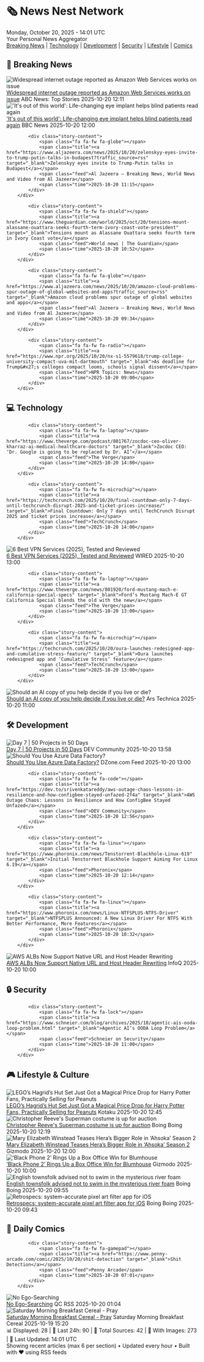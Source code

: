 <!-- Processing 54 RSS feeds at 2025-10-20 14:01:38 UTC -->
<!-- Processing: Penny Arcade -->
<!-- Processing: Poorly Drawn Lines -->
<!-- Processing: Dilbert -->
<!-- Processing: Cyanide & Happiness -->
<!-- Processing: Dinosaur Comics -->
<!-- Processing: CNN Top Stories -->
<!-- Processing: BBC Breaking News -->
<!-- Processing: Reuters World News -->
<!-- Processing: Associated Press Breaking -->
<!-- Processing: NBC News Breaking -->
<!-- Processing: TechCrunch -->
<!-- Processing: The Verge -->
<!-- Processing: O'Reilly Radar -->
<!-- Processing: WIRED -->
<!-- Processing: Slashdot -->
<!-- Processing: Dev.to -->
<!-- Processing: StackOverflow Blog -->
<!-- Processing: OMG! Ubuntu -->
<!-- Processing: DistroWatch -->
<!-- Processing: Linux.com -->
<!-- Processing: GitHub Blog -->
<!-- Processing: Martin Fowler -->
<!-- Processing: Boing Boing -->
<!-- Processing: Krebs on Security -->
<!-- Generated 6 new posts out of 24 feeds processed -->
<div class="newspaper-header">
    <h1 class="newspaper-title">🗞️ News Nest Network</h1>
    <div class="newspaper-date">Monday, October 20, 2025 - 14:01 UTC</div>
    <div class="newspaper-subtitle">Your Personal News Aggregator</div>
</div>

<div class="newspaper-nav">
    <a href="#breaking">Breaking News</a> |
    <a href="#tech">Technology</a> |
    <a href="#dev">Development</a> |
    <a href="#security">Security</a> |
    <a href="#lifestyle">Lifestyle</a> |
    <a href="#webcomics">Comics</a>
</div>

<div class="news-section breaking-news" id="breaking">
<h2 class="section-header">🚨 Breaking News</h2>
<div class="stories-container">
<div class="story">
            <img src="https://s.abcnews.com/images/Business/OUTAGE-MAIN_1760952462460_hpMain_4x3t_384.jpg" alt="Widespread internet outage reported as Amazon Web Services works on issue" class="story-image" loading="lazy" onerror="this.style.display='none'">
            <div class="story-content">
                <span class="fa fa-fw fa-tv"></span>
                <span class="title"><a href="https://abcnews.go.com/Business/widespread-internet-outage-aws-monday/story?id=126672671" target="_blank">Widespread internet outage reported as Amazon Web Services works on issue</a></span>
                <span class="feed">ABC News: Top Stories</span>
                <span class="time">2025-10-20 12:11</span>
            </div>
        </div>
<div class="story">
            <img src="https://ichef.bbci.co.uk/ace/standard/240/cpsprodpb/9344/live/35f9b080-adb4-11f0-b2a1-6f537f66f9aa.jpg" alt="&#x27;It&#x27;s out of this world&#x27;: Life-changing eye implant helps blind patients read again" class="story-image" loading="lazy" onerror="this.style.display='none'">
            <div class="story-content">
                <span class="fa fa-fw fa-flag"></span>
                <span class="title"><a href="https://www.bbc.com/news/articles/c0qpz39jpj7o?at_medium=RSS&at_campaign=rss" target="_blank">&#x27;It&#x27;s out of this world&#x27;: Life-changing eye implant helps blind patients read again</a></span>
                <span class="feed">BBC News</span>
                <span class="time">2025-10-20 12:00</span>
            </div>
        </div>
<div class="story">
            
            <div class="story-content">
                <span class="fa fa-fw fa-globe"></span>
                <span class="title"><a href="https://www.aljazeera.com/news/2025/10/20/zelenskyy-eyes-invite-to-trump-putin-talks-in-budapest?traffic_source=rss" target="_blank">Zelenskyy eyes invite to Trump-Putin talks in Budapest</a></span>
                <span class="feed">Al Jazeera – Breaking News, World News and Video from Al Jazeera</span>
                <span class="time">2025-10-20 11:15</span>
            </div>
        </div>
<div class="story">
            
            <div class="story-content">
                <span class="fa fa-fw fa-shield"></span>
                <span class="title"><a href="https://www.theguardian.com/world/2025/oct/20/tensions-mount-alassane-ouattara-seeks-fourth-term-ivory-coast-vote-president" target="_blank">Tensions mount as Alassane Ouattara seeks fourth term in Ivory Coast vote</a></span>
                <span class="feed">World news | The Guardian</span>
                <span class="time">2025-10-20 10:52</span>
            </div>
        </div>
<div class="story">
            
            <div class="story-content">
                <span class="fa fa-fw fa-globe"></span>
                <span class="title"><a href="https://www.aljazeera.com/news/2025/10/20/amazon-cloud-problems-spur-outage-of-global-websites-and-apps?traffic_source=rss" target="_blank">Amazon cloud problems spur outage of global websites and apps</a></span>
                <span class="feed">Al Jazeera – Breaking News, World News and Video from Al Jazeera</span>
                <span class="time">2025-10-20 09:34</span>
            </div>
        </div>
<div class="story">
            
            <div class="story-content">
                <span class="fa fa-fw fa-radio"></span>
                <span class="title"><a href="https://www.npr.org/2025/10/20/nx-s1-5579618/trump-college-university-compact-uva-mit-dartmouth" target="_blank">As deadline for Trump&#x27;s colleges compact looms, schools signal dissent</a></span>
                <span class="feed">NPR Topics: News</span>
                <span class="time">2025-10-20 09:00</span>
            </div>
        </div>
</div>
</div>
<div class="news-section tech-news" id="tech">
<h2 class="section-header">💻 Technology</h2>
<div class="stories-container">
<div class="story">
            
            <div class="story-content">
                <span class="fa fa-fw fa-laptop"></span>
                <span class="title"><a href="https://www.theverge.com/podcast/801767/zocdoc-ceo-oliver-kharraz-ai-medical-healthcare-doctors" target="_blank">Zocdoc CEO: ‘Dr. Google is going to be replaced by Dr. AI’</a></span>
                <span class="feed">The Verge</span>
                <span class="time">2025-10-20 14:00</span>
            </div>
        </div>
<div class="story">
            
            <div class="story-content">
                <span class="fa fa-fw fa-microchip"></span>
                <span class="title"><a href="https://techcrunch.com/2025/10/20/final-countdown-only-7-days-until-techcrunch-disrupt-2025-and-ticket-prices-increase/" target="_blank">Final Countdown: Only 7 days until TechCrunch Disrupt 2025 and ticket prices increase</a></span>
                <span class="feed">TechCrunch</span>
                <span class="time">2025-10-20 14:00</span>
            </div>
        </div>
<div class="story">
            <img src="https://media.wired.com/photos/68c88e3fadc88e6a8852f302/master/pass/nordvpn.png" alt="6 Best VPN Services (2025), Tested and Reviewed" class="story-image" loading="lazy" onerror="this.style.display='none'">
            <div class="story-content">
                <span class="fa fa-fw fa-bolt"></span>
                <span class="title"><a href="https://www.wired.com/gallery/best-vpn/" target="_blank">6 Best VPN Services (2025), Tested and Reviewed</a></span>
                <span class="feed">WIRED</span>
                <span class="time">2025-10-20 13:00</span>
            </div>
        </div>
<div class="story">
            
            <div class="story-content">
                <span class="fa fa-fw fa-laptop"></span>
                <span class="title"><a href="https://www.theverge.com/news/801920/ford-mustang-mach-e-california-special-specs" target="_blank">Ford’s Mustang Mach-E GT California Special blends the old with the new</a></span>
                <span class="feed">The Verge</span>
                <span class="time">2025-10-20 13:00</span>
            </div>
        </div>
<div class="story">
            
            <div class="story-content">
                <span class="fa fa-fw fa-microchip"></span>
                <span class="title"><a href="https://techcrunch.com/2025/10/20/oura-launches-redesigned-app-and-cumulative-stress-feature/" target="_blank">Oura launches redesigned app and ‘Cumulative Stress’ feature</a></span>
                <span class="feed">TechCrunch</span>
                <span class="time">2025-10-20 13:00</span>
            </div>
        </div>
<div class="story">
            <img src="https://cdn.arstechnica.net/wp-content/uploads/2025/07/pull-the-plug-500x500.jpg" alt="Should an AI copy of you help decide if you live or die?" class="story-image" loading="lazy" onerror="this.style.display='none'">
            <div class="story-content">
                <span class="fa fa-fw fa-cog"></span>
                <span class="title"><a href="https://arstechnica.com/features/2025/10/should-an-ai-copy-of-you-help-decide-if-you-live-or-die/" target="_blank">Should an AI copy of you help decide if you live or die?</a></span>
                <span class="feed">Ars Technica</span>
                <span class="time">2025-10-20 11:00</span>
            </div>
        </div>
</div>
</div>
<div class="news-section dev-news" id="dev">
<h2 class="section-header">🛠️ Development</h2>
<div class="stories-container">
<div class="story">
            <img src="https://media2.dev.to/dynamic/image/width=800%2Cheight=%2Cfit=scale-down%2Cgravity=auto%2Cformat=auto/https%3A%2F%2Fdev-to-uploads.s3.amazonaws.com%2Fuploads%2Farticles%2Fr70x2j886jkvylcntngs.png" alt="Day 7 | 50 Projects in 50 Days" class="story-image" loading="lazy" onerror="this.style.display='none'">
            <div class="story-content">
                <span class="fa fa-fw fa-code"></span>
                <span class="title"><a href="https://dev.to/augusta08/day-7-50-projects-in-50-days-4ga2" target="_blank">Day 7 | 50 Projects in 50 Days</a></span>
                <span class="feed">DEV Community</span>
                <span class="time">2025-10-20 13:58</span>
            </div>
        </div>
<div class="story">
            <img src="https://dz2cdn1.dzone.com/thumbnail?fid=18703567&w=600" alt="Should You Use Azure Data Factory?" class="story-image" loading="lazy" onerror="this.style.display='none'">
            <div class="story-content">
                <span class="fa fa-fw fa-newspaper"></span>
                <span class="title"><a href="https://dzone.com/articles/why-use-azure-data-factory" target="_blank">Should You Use Azure Data Factory?</a></span>
                <span class="feed">DZone.com Feed</span>
                <span class="time">2025-10-20 13:00</span>
            </div>
        </div>
<div class="story">
            
            <div class="story-content">
                <span class="fa fa-fw fa-code"></span>
                <span class="title"><a href="https://dev.to/srivenkatareddy/aws-outage-chaos-lessons-in-resilience-and-how-configbee-stayed-unfazed-2f4a" target="_blank">AWS Outage Chaos: Lessons in Resilience and How ConfigBee Stayed Unfazed</a></span>
                <span class="feed">DEV Community</span>
                <span class="time">2025-10-20 12:56</span>
            </div>
        </div>
<div class="story">
            
            <div class="story-content">
                <span class="fa fa-fw fa-linux"></span>
                <span class="title"><a href="https://www.phoronix.com/news/Tenstorrent-Blackhole-Linux-619" target="_blank">Initial Tenstorrent Blackhole Support Aiming For Linux 6.19</a></span>
                <span class="feed">Phoronix</span>
                <span class="time">2025-10-20 12:14</span>
            </div>
        </div>
<div class="story">
            
            <div class="story-content">
                <span class="fa fa-fw fa-linux"></span>
                <span class="title"><a href="https://www.phoronix.com/news/Linux-NTFSPLUS-NTFS-Driver" target="_blank">NTFSPLUS Announced: A New Linux Driver For NTFS With Better Performance, More Features</a></span>
                <span class="feed">Phoronix</span>
                <span class="time">2025-10-20 10:32</span>
            </div>
        </div>
<div class="story">
            <img src="https://res.infoq.com/news/2025/10/aws-alb-url-host-header-rewrite/en/headerimage/generatedHeaderImage-1760697838161.jpg" alt="AWS ALBs Now Support Native URL and Host Header Rewriting" class="story-image" loading="lazy" onerror="this.style.display='none'">
            <div class="story-content">
                <span class="fa fa-fw fa-info-circle"></span>
                <span class="title"><a href="https://www.infoq.com/news/2025/10/aws-alb-url-host-header-rewrite/?utm_campaign=infoq_content&utm_source=infoq&utm_medium=feed&utm_term=global" target="_blank">AWS ALBs Now Support Native URL and Host Header Rewriting</a></span>
                <span class="feed">InfoQ</span>
                <span class="time">2025-10-20 10:00</span>
            </div>
        </div>
</div>
</div>
<div class="news-section security-news" id="security">
<h2 class="section-header">🔒 Security</h2>
<div class="stories-container">
<div class="story">
            
            <div class="story-content">
                <span class="fa fa-fw fa-lock"></span>
                <span class="title"><a href="https://www.schneier.com/blog/archives/2025/10/agentic-ais-ooda-loop-problem.html" target="_blank">Agentic AI’s OODA Loop Problem</a></span>
                <span class="feed">Schneier on Security</span>
                <span class="time">2025-10-20 11:00</span>
            </div>
        </div>
</div>
</div>
<div class="news-section lifestyle-news" id="lifestyle">
<h2 class="section-header">🎮 Lifestyle & Culture</h2>
<div class="stories-container">
<div class="story">
            <img src="https://kotaku.com/app/uploads/2025/10/hp-lego-set-1280x853.jpg" alt="LEGO’s Hagrid’s Hut Set Just Got a Magical Price Drop for Harry Potter Fans, Practically Selling for Peanuts" class="story-image" loading="lazy" onerror="this.style.display='none'">
            <div class="story-content">
                <span class="fa fa-fw fa-gamepad"></span>
                <span class="title"><a href="https://kotaku.com/legos-hagrids-hut-set-just-got-a-magical-price-drop-for-harry-potter-fans-practically-selling-for-peanuts-2000636957" target="_blank">LEGO’s Hagrid’s Hut Set Just Got a Magical Price Drop for Harry Potter Fans, Practically Selling for Peanuts</a></span>
                <span class="feed">Kotaku</span>
                <span class="time">2025-10-20 12:45</span>
            </div>
        </div>
<div class="story">
            <img src="https://i0.wp.com/boingboing.net/wp-content/uploads/2024/06/superman-shutterstock_2269342849-e1760962761204.jpg?fit=768%2C403&amp;quality=60&amp;ssl=1" alt="Christopher Reeve&#x27;s Superman costume is up for auction" class="story-image" loading="lazy" onerror="this.style.display='none'">
            <div class="story-content">
                <span class="fa fa-fw fa-arrow-right"></span>
                <span class="title"><a href="https://boingboing.net/2025/10/20/christopher-reeves-superman-costume-is-up-for-auction.html" target="_blank">Christopher Reeve&#x27;s Superman costume is up for auction</a></span>
                <span class="feed">Boing Boing</span>
                <span class="time">2025-10-20 12:19</span>
            </div>
        </div>
<div class="story">
            <img src="https://gizmodo.com/app/uploads/2025/10/MS-1020-star-wars-ahsoka-hera-1280x853.jpg" alt="Mary Elizabeth Winstead Teases Hera’s Bigger Role in ‘Ahsoka’ Season 2" class="story-image" loading="lazy" onerror="this.style.display='none'">
            <div class="story-content">
                <span class="fa fa-fw fa-computer"></span>
                <span class="title"><a href="https://gizmodo.com/star-wars-ahsoka-season-2-more-hera-2000674200" target="_blank">Mary Elizabeth Winstead Teases Hera’s Bigger Role in ‘Ahsoka’ Season 2</a></span>
                <span class="feed">Gizmodo</span>
                <span class="time">2025-10-20 12:00</span>
            </div>
        </div>
<div class="story">
            <img src="https://gizmodo.com/app/uploads/2025/09/BLACK_PHONE_2-2-1280x853.jpg" alt="‘Black Phone 2’ Rings Up a Box Office Win for Blumhouse" class="story-image" loading="lazy" onerror="this.style.display='none'">
            <div class="story-content">
                <span class="fa fa-fw fa-computer"></span>
                <span class="title"><a href="https://gizmodo.com/black-phone-2-rings-up-a-box-office-win-for-blumhouse-2000674197" target="_blank">‘Black Phone 2’ Rings Up a Box Office Win for Blumhouse</a></span>
                <span class="feed">Gizmodo</span>
                <span class="time">2025-10-20 10:00</span>
            </div>
        </div>
<div class="story">
            <img src="https://i0.wp.com/boingboing.net/wp-content/uploads/2025/10/c4997b20-ac1c-11f0-a20e-778f714a31ba.jpg.webp?fit=1536%2C863&amp;quality=55&amp;ssl=1" alt="English townsfolk advised not to swim in the mysterious river foam" class="story-image" loading="lazy" onerror="this.style.display='none'">
            <div class="story-content">
                <span class="fa fa-fw fa-arrow-right"></span>
                <span class="title"><a href="https://boingboing.net/2025/10/20/english-townsfolk-advised-not-to-swim-in-the-mysterious-river-foam.html" target="_blank">English townsfolk advised not to swim in the mysterious river foam</a></span>
                <span class="feed">Boing Boing</span>
                <span class="time">2025-10-20 09:55</span>
            </div>
        </div>
<div class="story">
            <img src="https://i0.wp.com/boingboing.net/wp-content/uploads/2025/10/retrospecs-day_out_enterprise.png?fit=1280%2C1024&amp;quality=55&amp;ssl=1" alt="Retrospecs: system-accurate pixel art filter app for iOS" class="story-image" loading="lazy" onerror="this.style.display='none'">
            <div class="story-content">
                <span class="fa fa-fw fa-arrow-right"></span>
                <span class="title"><a href="https://boingboing.net/2025/10/20/retrospecs-system-accurate-pixel-art-filter-app-for-ios.html" target="_blank">Retrospecs: system-accurate pixel art filter app for iOS</a></span>
                <span class="feed">Boing Boing</span>
                <span class="time">2025-10-20 09:43</span>
            </div>
        </div>
</div>
</div>
<div class="news-section webcomics-section" id="webcomics">
<h2 class="section-header">🎨 Daily Comics</h2>
<div class="stories-container">
<div class="story">
            
            <div class="story-content">
                <span class="fa fa-fw fa-gamepad"></span>
                <span class="title"><a href="https://www.penny-arcade.com/comic/2025/10/20/shit-detection" target="_blank">Shit Detection</a></span>
                <span class="feed">Penny Arcade</span>
                <span class="time">2025-10-20 07:01</span>
            </div>
        </div>
<div class="story">
            <img src="http://www.questionablecontent.net/comics/5682.png" alt="No Ego-Searching" class="story-image" loading="lazy" onerror="this.style.display='none'">
            <div class="story-content">
                <span class="fa fa-fw fa-music"></span>
                <span class="title"><a href="http://questionablecontent.net/view.php?comic=5682" target="_blank">No Ego-Searching</a></span>
                <span class="feed">QC RSS</span>
                <span class="time">2025-10-20 01:04</span>
            </div>
        </div>
<div class="story">
            <img src="https://www.smbc-comics.com/comics/1760840493-20251019.png" alt="Saturday Morning Breakfast Cereal - Pray" class="story-image" loading="lazy" onerror="this.style.display='none'">
            <div class="story-content">
                <span class="fa fa-fw fa-smile"></span>
                <span class="title"><a href="https://www.smbc-comics.com/comic/pray-2" target="_blank">Saturday Morning Breakfast Cereal - Pray</a></span>
                <span class="feed">Saturday Morning Breakfast Cereal</span>
                <span class="time">2025-10-19 15:20</span>
            </div>
        </div>
</div>
</div>

<div class="newspaper-footer">
    <div class="stats">
        📊 Displayed: 28 | 📅 Last 24h: 90 | 📡 Total Sources: 42 | 📸 With Images: 273 |
        🔄 Last Updated: 14:01 UTC
    </div>
    <div class="footer-note">
        Showing recent articles (max 6 per section) • Updated every hour • Built with ❤️ using RSS feeds
    </div>
</div>
